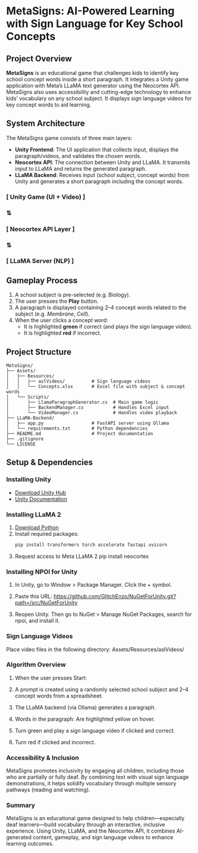 # MetaSigns: AI-Powered Learning with Sign Language for Key School Concepts

## Project Overview
**MetaSigns** is an educational game that challenges kids to identify key school concept words inside a short paragraph. It integrates a Unity game application with Meta’s LLaMA text generator using the Neocortex API. MetaSigns also uses accessibility and cutting-edge technology to enhance kids’ vocabulary on any school subject. It displays sign language videos for key concept words to aid learning.

## System Architecture
The MetaSigns game consists of three main layers:

- **Unity Frontend**: The UI application that collects input, displays the paragraph/videos, and validates the chosen words.  
- **Neocortex API**: The connection between Unity and LLaMA. It transmits input to LLaMA and returns the generated paragraph.  
- **LLaMA Backend**: Receives input (school subject, concept words) from Unity and generates a short paragraph including the concept words.

### [ Unity Game (UI + Video) ]
### ⇅
### [ Neocortex API Layer ]
### ⇅
### [ LLaMA Server (NLP) ]


## Gameplay Process
1. A school subject is pre-selected (e.g. Biology).
2. The user presses the **Play** button.
3. A paragraph is displayed containing 2–4 concept words related to the subject (e.g. *Membrane*, *Cell*).
4. When the user clicks a concept word:
   - It is highlighted **green** if correct (and plays the sign language video).
   - It is highlighted **red** if incorrect.


## Project Structure

```
MetaSigns/
├── Assets/
│   ├── Resources/
│   │   ├── aslVideos/          # Sign language videos
│   │   └── Concepts.xlsx       # Excel file with subject & concept words
│   └── Scripts/
│       ├── LlamaParagraphGenerator.cs  # Main game logic
│       ├── BackendManager.cs           # Handles Excel input
│       └── VideoManager.cs             # Handles video playback
├── LLaMA-Backend/
│   ├── app.py                  # FastAPI server using Ollama
│   └── requirements.txt        # Python dependencies
├── README.md                   # Project documentation
├── .gitignore
└── LICENSE
```


## Setup & Dependencies

### Installing Unity
- [Download Unity Hub](https://unity.com/releases/editor/whats-new/2022.3.47)
- [Unity Documentation](https://docs.unity3d.com/)

### Installing LLaMA 2
1. [Download Python](https://www.python.org/downloads/)
2. Install required packages:
   ```bash
   pip install transformers torch accelerate fastapi uvicorn
3. Request access to Meta LLaMA 2
   pip install neocortex



### Installing NPOI for Unity

1. In Unity, go to Window > Package Manager. Click the + symbol.

2. Paste this URL: https://github.com/GlitchEnzo/NuGetForUnity.git?path=/src/NuGetForUnity

3. Reopen Unity. Then go to NuGet > Manage NuGet Packages, search for npoi, and install it.

### Sign Language Videos
Place video files in the following directory: Assets/Resources/aslVideos/

### Algorithm Overview

1. When the user presses Start:

2. A prompt is created using a randomly selected school subject and 2–4 concept words from a spreadsheet.

3. The LLaMA backend (via Ollama) generates a paragraph.

4. Words in the paragraph: Are highlighted yellow on hover.

5. Turn green and play a sign language video if clicked and correct.

6. Turn red if clicked and incorrect.

### Accessibility & Inclusion
MetaSigns promotes inclusivity by engaging all children, including those who are partially or fully deaf. By combining text with visual sign language demonstrations, it helps solidify vocabulary through multiple sensory pathways (reading and watching).

### Summary
MetaSigns is an educational game designed to help children—especially deaf learners—build vocabulary through an interactive, inclusive experience. Using Unity, LLaMA, and the Neocortex API, it combines AI-generated content, gameplay, and sign language videos to enhance learning outcomes.
